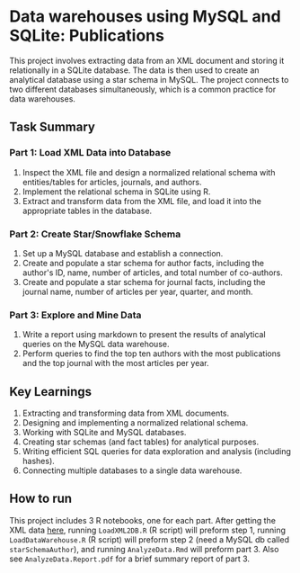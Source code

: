 # Data warehouses using MySQL and SQLite: Publications
This project involves extracting data from an XML document and storing it relationally in a SQLite database. The data is then used to create an analytical database using a star schema in MySQL. The project connects to two different databases simultaneously, which is a common practice for data warehouses. 

## Task Summary 
### Part 1: Load XML Data into Database
1. Inspect the XML file and design a normalized relational schema with entities/tables for articles, journals, and authors.
2. Implement the relational schema in SQLite using R.
3. Extract and transform data from the XML file, and load it into the appropriate tables in the database.

### Part 2: Create Star/Snowflake Schema
1. Set up a MySQL database and establish a connection.
2. Create and populate a star schema for author facts, including the author's ID, name, number of articles, and total number of co-authors.
3. Create and populate a star schema for journal facts, including the journal name, number of articles per year, quarter, and month.

### Part 3: Explore and Mine Data
1. Write a report using markdown to present the results of analytical queries on the MySQL data warehouse.
2. Perform queries to find the top ten authors with the most publications and the top journal with the most articles per year.

## Key Learnings
1. Extracting and transforming data from XML documents.
2. Designing and implementing a normalized relational schema.
3. Working with SQLite and MySQL databases.
4. Creating star schemas (and fact tables) for analytical purposes.
5. Writing efficient SQL queries for data exploration and analysis (including hashes).
6. Connecting multiple databases to a single data warehouse. 

## How to run
This project includes 3 R notebooks, one for each part. After getting the XML data [here](https://s3.us-east-2.amazonaws.com/artificium.us/lessons/06.r/l-6-183-extractxml-data-in-r/pubmed-xml-tfm/pubmed22n0001-tf.xml), running `LoadXML2DB.R` (R script) will preform step 1, running `LoadDataWarehouse.R` (R script) will preform step 2 (need a MySQL db called `starSchemaAuthor`), and running `AnalyzeData.Rmd` will preform part 3. Also see `AnalyzeData.Report.pdf` for a brief summary report of part 3.
